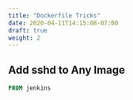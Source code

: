 ```yaml
---
title: "Dockerfile Tricks"
date: 2020-04-11T14:15:08-07:00
draft: true
weight: 2
---
```


## Add sshd to Any Image

```dockerfile
FROM jenkins

```
